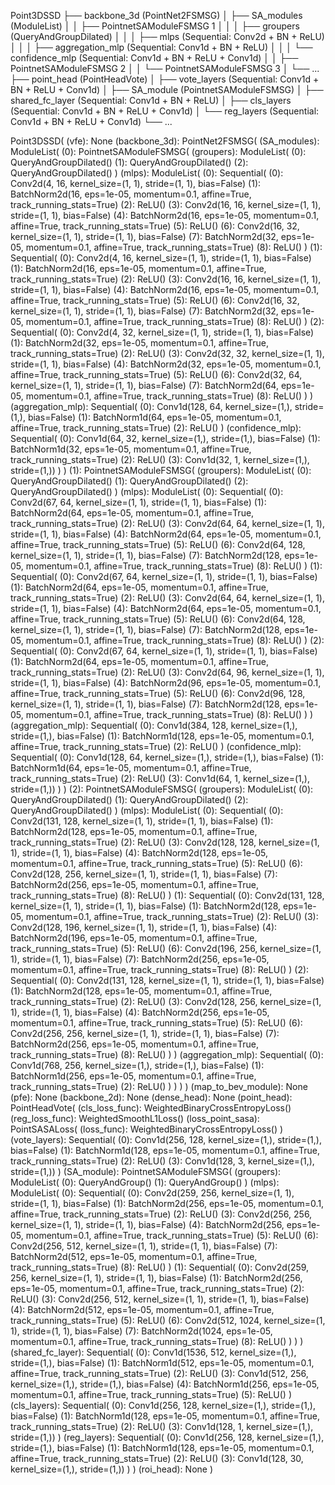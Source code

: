 Point3DSSD
├── backbone_3d (PointNet2FSMSG)
│   ├── SA_modules (ModuleList)
│   │   ├── PointnetSAModuleFSMSG 1
│   │   │   ├── groupers (QueryAndGroupDilated)
│   │   │   ├── mlps (Sequential: Conv2d + BN + ReLU)
│   │   │   ├── aggregation_mlp (Sequential: Conv1d + BN + ReLU)
│   │   │   └── confidence_mlp (Sequential: Conv1d + BN + ReLU + Conv1d)
│   │   ├── PointnetSAModuleFSMSG 2
│   │   └── PointnetSAModuleFSMSG 3
│   └── ...
├── point_head (PointHeadVote)
│   ├── vote_layers (Sequential: Conv1d + BN + ReLU + Conv1d)
│   ├── SA_module (PointnetSAModuleFSMSG)
│   ├── shared_fc_layer (Sequential: Conv1d + BN + ReLU)
│   ├── cls_layers (Sequential: Conv1d + BN + ReLU + Conv1d)
│   └── reg_layers (Sequential: Conv1d + BN + ReLU + Conv1d)
└── ...

Point3DSSD(
  (vfe): None
  (backbone_3d): PointNet2FSMSG(
    (SA_modules): ModuleList(
      (0): PointnetSAModuleFSMSG(
        (groupers): ModuleList(
          (0): QueryAndGroupDilated()
          (1): QueryAndGroupDilated()
          (2): QueryAndGroupDilated()
        )
        (mlps): ModuleList(
          (0): Sequential(
            (0): Conv2d(4, 16, kernel_size=(1, 1), stride=(1, 1), bias=False)
            (1): BatchNorm2d(16, eps=1e-05, momentum=0.1, affine=True, track_running_stats=True)
            (2): ReLU()
            (3): Conv2d(16, 16, kernel_size=(1, 1), stride=(1, 1), bias=False)
            (4): BatchNorm2d(16, eps=1e-05, momentum=0.1, affine=True, track_running_stats=True)
            (5): ReLU()
            (6): Conv2d(16, 32, kernel_size=(1, 1), stride=(1, 1), bias=False)
            (7): BatchNorm2d(32, eps=1e-05, momentum=0.1, affine=True, track_running_stats=True)
            (8): ReLU()
          )
          (1): Sequential(
            (0): Conv2d(4, 16, kernel_size=(1, 1), stride=(1, 1), bias=False)
            (1): BatchNorm2d(16, eps=1e-05, momentum=0.1, affine=True, track_running_stats=True)
            (2): ReLU()
            (3): Conv2d(16, 16, kernel_size=(1, 1), stride=(1, 1), bias=False)
            (4): BatchNorm2d(16, eps=1e-05, momentum=0.1, affine=True, track_running_stats=True)
            (5): ReLU()
            (6): Conv2d(16, 32, kernel_size=(1, 1), stride=(1, 1), bias=False)
            (7): BatchNorm2d(32, eps=1e-05, momentum=0.1, affine=True, track_running_stats=True)
            (8): ReLU()
          )
          (2): Sequential(
            (0): Conv2d(4, 32, kernel_size=(1, 1), stride=(1, 1), bias=False)
            (1): BatchNorm2d(32, eps=1e-05, momentum=0.1, affine=True, track_running_stats=True)
            (2): ReLU()
            (3): Conv2d(32, 32, kernel_size=(1, 1), stride=(1, 1), bias=False)
            (4): BatchNorm2d(32, eps=1e-05, momentum=0.1, affine=True, track_running_stats=True)
            (5): ReLU()
            (6): Conv2d(32, 64, kernel_size=(1, 1), stride=(1, 1), bias=False)
            (7): BatchNorm2d(64, eps=1e-05, momentum=0.1, affine=True, track_running_stats=True)
            (8): ReLU()
          )
        )
        (aggregation_mlp): Sequential(
          (0): Conv1d(128, 64, kernel_size=(1,), stride=(1,), bias=False)
          (1): BatchNorm1d(64, eps=1e-05, momentum=0.1, affine=True, track_running_stats=True)
          (2): ReLU()
        )
        (confidence_mlp): Sequential(
          (0): Conv1d(64, 32, kernel_size=(1,), stride=(1,), bias=False)
          (1): BatchNorm1d(32, eps=1e-05, momentum=0.1, affine=True, track_running_stats=True)
          (2): ReLU()
          (3): Conv1d(32, 1, kernel_size=(1,), stride=(1,))
        )
      )
      (1): PointnetSAModuleFSMSG(
        (groupers): ModuleList(
          (0): QueryAndGroupDilated()
          (1): QueryAndGroupDilated()
          (2): QueryAndGroupDilated()
        )
        (mlps): ModuleList(
          (0): Sequential(
            (0): Conv2d(67, 64, kernel_size=(1, 1), stride=(1, 1), bias=False)
            (1): BatchNorm2d(64, eps=1e-05, momentum=0.1, affine=True, track_running_stats=True)
            (2): ReLU()
            (3): Conv2d(64, 64, kernel_size=(1, 1), stride=(1, 1), bias=False)
            (4): BatchNorm2d(64, eps=1e-05, momentum=0.1, affine=True, track_running_stats=True)
            (5): ReLU()
            (6): Conv2d(64, 128, kernel_size=(1, 1), stride=(1, 1), bias=False)
            (7): BatchNorm2d(128, eps=1e-05, momentum=0.1, affine=True, track_running_stats=True)
            (8): ReLU()
          )
          (1): Sequential(
            (0): Conv2d(67, 64, kernel_size=(1, 1), stride=(1, 1), bias=False)
            (1): BatchNorm2d(64, eps=1e-05, momentum=0.1, affine=True, track_running_stats=True)
            (2): ReLU()
            (3): Conv2d(64, 64, kernel_size=(1, 1), stride=(1, 1), bias=False)
            (4): BatchNorm2d(64, eps=1e-05, momentum=0.1, affine=True, track_running_stats=True)
            (5): ReLU()
            (6): Conv2d(64, 128, kernel_size=(1, 1), stride=(1, 1), bias=False)
            (7): BatchNorm2d(128, eps=1e-05, momentum=0.1, affine=True, track_running_stats=True)
            (8): ReLU()
          )
          (2): Sequential(
            (0): Conv2d(67, 64, kernel_size=(1, 1), stride=(1, 1), bias=False)
            (1): BatchNorm2d(64, eps=1e-05, momentum=0.1, affine=True, track_running_stats=True)
            (2): ReLU()
            (3): Conv2d(64, 96, kernel_size=(1, 1), stride=(1, 1), bias=False)
            (4): BatchNorm2d(96, eps=1e-05, momentum=0.1, affine=True, track_running_stats=True)
            (5): ReLU()
            (6): Conv2d(96, 128, kernel_size=(1, 1), stride=(1, 1), bias=False)
            (7): BatchNorm2d(128, eps=1e-05, momentum=0.1, affine=True, track_running_stats=True)
            (8): ReLU()
          )
        )
        (aggregation_mlp): Sequential(
          (0): Conv1d(384, 128, kernel_size=(1,), stride=(1,), bias=False)
          (1): BatchNorm1d(128, eps=1e-05, momentum=0.1, affine=True, track_running_stats=True)
          (2): ReLU()
        )
        (confidence_mlp): Sequential(
          (0): Conv1d(128, 64, kernel_size=(1,), stride=(1,), bias=False)
          (1): BatchNorm1d(64, eps=1e-05, momentum=0.1, affine=True, track_running_stats=True)
          (2): ReLU()
          (3): Conv1d(64, 1, kernel_size=(1,), stride=(1,))
        )
      )
      (2): PointnetSAModuleFSMSG(
        (groupers): ModuleList(
          (0): QueryAndGroupDilated()
          (1): QueryAndGroupDilated()
          (2): QueryAndGroupDilated()
        )
        (mlps): ModuleList(
          (0): Sequential(
            (0): Conv2d(131, 128, kernel_size=(1, 1), stride=(1, 1), bias=False)
            (1): BatchNorm2d(128, eps=1e-05, momentum=0.1, affine=True, track_running_stats=True)
            (2): ReLU()
            (3): Conv2d(128, 128, kernel_size=(1, 1), stride=(1, 1), bias=False)
            (4): BatchNorm2d(128, eps=1e-05, momentum=0.1, affine=True, track_running_stats=True)
            (5): ReLU()
            (6): Conv2d(128, 256, kernel_size=(1, 1), stride=(1, 1), bias=False)
            (7): BatchNorm2d(256, eps=1e-05, momentum=0.1, affine=True, track_running_stats=True)
            (8): ReLU()
          )
          (1): Sequential(
            (0): Conv2d(131, 128, kernel_size=(1, 1), stride=(1, 1), bias=False)
            (1): BatchNorm2d(128, eps=1e-05, momentum=0.1, affine=True, track_running_stats=True)
            (2): ReLU()
            (3): Conv2d(128, 196, kernel_size=(1, 1), stride=(1, 1), bias=False)
            (4): BatchNorm2d(196, eps=1e-05, momentum=0.1, affine=True, track_running_stats=True)
            (5): ReLU()
            (6): Conv2d(196, 256, kernel_size=(1, 1), stride=(1, 1), bias=False)
            (7): BatchNorm2d(256, eps=1e-05, momentum=0.1, affine=True, track_running_stats=True)
            (8): ReLU()
          )
          (2): Sequential(
            (0): Conv2d(131, 128, kernel_size=(1, 1), stride=(1, 1), bias=False)
            (1): BatchNorm2d(128, eps=1e-05, momentum=0.1, affine=True, track_running_stats=True)
            (2): ReLU()
            (3): Conv2d(128, 256, kernel_size=(1, 1), stride=(1, 1), bias=False)
            (4): BatchNorm2d(256, eps=1e-05, momentum=0.1, affine=True, track_running_stats=True)
            (5): ReLU()
            (6): Conv2d(256, 256, kernel_size=(1, 1), stride=(1, 1), bias=False)
            (7): BatchNorm2d(256, eps=1e-05, momentum=0.1, affine=True, track_running_stats=True)
            (8): ReLU()
          )
        )
        (aggregation_mlp): Sequential(
          (0): Conv1d(768, 256, kernel_size=(1,), stride=(1,), bias=False)
          (1): BatchNorm1d(256, eps=1e-05, momentum=0.1, affine=True, track_running_stats=True)
          (2): ReLU()
        )
      )
    )
  )
  (map_to_bev_module): None
  (pfe): None
  (backbone_2d): None
  (dense_head): None
  (point_head): PointHeadVote(
    (cls_loss_func): WeightedBinaryCrossEntropyLoss()
    (reg_loss_func): WeightedSmoothL1Loss()
    (loss_point_sasa): PointSASALoss(
      (loss_func): WeightedBinaryCrossEntropyLoss()
    )
    (vote_layers): Sequential(
      (0): Conv1d(256, 128, kernel_size=(1,), stride=(1,), bias=False)
      (1): BatchNorm1d(128, eps=1e-05, momentum=0.1, affine=True, track_running_stats=True)
      (2): ReLU()
      (3): Conv1d(128, 3, kernel_size=(1,), stride=(1,))
    )
    (SA_module): PointnetSAModuleFSMSG(
      (groupers): ModuleList(
        (0): QueryAndGroup()
        (1): QueryAndGroup()
      )
      (mlps): ModuleList(
        (0): Sequential(
          (0): Conv2d(259, 256, kernel_size=(1, 1), stride=(1, 1), bias=False)
          (1): BatchNorm2d(256, eps=1e-05, momentum=0.1, affine=True, track_running_stats=True)
          (2): ReLU()
          (3): Conv2d(256, 256, kernel_size=(1, 1), stride=(1, 1), bias=False)
          (4): BatchNorm2d(256, eps=1e-05, momentum=0.1, affine=True, track_running_stats=True)
          (5): ReLU()
          (6): Conv2d(256, 512, kernel_size=(1, 1), stride=(1, 1), bias=False)
          (7): BatchNorm2d(512, eps=1e-05, momentum=0.1, affine=True, track_running_stats=True)
          (8): ReLU()
        )
        (1): Sequential(
          (0): Conv2d(259, 256, kernel_size=(1, 1), stride=(1, 1), bias=False)
          (1): BatchNorm2d(256, eps=1e-05, momentum=0.1, affine=True, track_running_stats=True)
          (2): ReLU()
          (3): Conv2d(256, 512, kernel_size=(1, 1), stride=(1, 1), bias=False)
          (4): BatchNorm2d(512, eps=1e-05, momentum=0.1, affine=True, track_running_stats=True)
          (5): ReLU()
          (6): Conv2d(512, 1024, kernel_size=(1, 1), stride=(1, 1), bias=False)
          (7): BatchNorm2d(1024, eps=1e-05, momentum=0.1, affine=True, track_running_stats=True)
          (8): ReLU()
        )
      )
    )
    (shared_fc_layer): Sequential(
      (0): Conv1d(1536, 512, kernel_size=(1,), stride=(1,), bias=False)
      (1): BatchNorm1d(512, eps=1e-05, momentum=0.1, affine=True, track_running_stats=True)
      (2): ReLU()
      (3): Conv1d(512, 256, kernel_size=(1,), stride=(1,), bias=False)
      (4): BatchNorm1d(256, eps=1e-05, momentum=0.1, affine=True, track_running_stats=True)
      (5): ReLU()
    )
    (cls_layers): Sequential(
      (0): Conv1d(256, 128, kernel_size=(1,), stride=(1,), bias=False)
      (1): BatchNorm1d(128, eps=1e-05, momentum=0.1, affine=True, track_running_stats=True)
      (2): ReLU()
      (3): Conv1d(128, 1, kernel_size=(1,), stride=(1,))
    )
    (reg_layers): Sequential(
      (0): Conv1d(256, 128, kernel_size=(1,), stride=(1,), bias=False)
      (1): BatchNorm1d(128, eps=1e-05, momentum=0.1, affine=True, track_running_stats=True)
      (2): ReLU()
      (3): Conv1d(128, 30, kernel_size=(1,), stride=(1,))
    )
  )
  (roi_head): None
)
